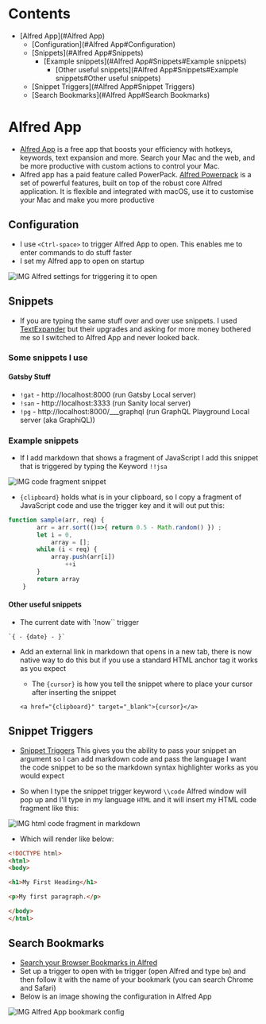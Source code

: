 # Contents

- [Alfred App](#Alfred App)
  - [Configuration](#Alfred App#Configuration)
  - [Snippets](#Alfred App#Snippets)
    - [Example snippets](#Alfred App#Snippets#Example snippets)
      - [Other useful snippets](#Alfred App#Snippets#Example snippets#Other useful snippets)
  - [Snippet Triggers](#Alfred App#Snippet Triggers)
  - [Search Bookmarks](#Alfred App#Search Bookmarks)

# Alfred App
* <a href="https://www.alfredapp.com/powerpack/" target="_blank">Alfred App</a> is a free app that boosts your efficiency with hotkeys, keywords, text expansion and more. Search your Mac and the web, and be more productive with custom actions to control your Mac.
* Alfred app has a paid feature called PowerPack. 
<a href="https://www.alfredapp.com/powerpack/" target="_blank">Alfred Powerpack</a> is a set of powerful features, built on top of the robust core Alfred application. It is flexible and integrated with macOS, use it to customise your Mac and make you more productive

## Configuration
* I use `<Ctrl-space>` to trigger Alfred App to open. This enables me to enter commands to do stuff faster
* I set my Alfred app to open on startup 

![IMG Alfred settings for triggering it to open](https://i.imgur.com/kCBNgRk.png)

## Snippets
* If you are typing the same stuff over and over use snippets. I used <a href="https://textexpander.com/" target="_blank">TextExpander</a>  but their upgrades and asking for more money bothered me so I switched to Alfred App and never looked back.

### Some snippets I use
#### Gatsby Stuff
- `!gat` - http://localhost:8000 (run Gatsby Local server)
- `!san` - http://localhost:3333 (run Sanity local server)
- `!pg` - http://localhost:8000/___graphql (run GraphQL Playground Local server (aka GraphiQL))

### Example snippets
* If I add markdown that shows a fragment of JavaScript I add this snippet that is triggered by typing the Keyword `!!jsa`

![IMG code fragment snippet](https://i.imgur.com/zU5hg6E.png)


* `{clipboard}` holds what is in your clipboard, so I copy a fragment of JavaScript code and use the trigger key and it will out put this:

```js
function sample(arr, req) {
        arr = arr.sort(()=>{ return 0.5 - Math.random() }) ;
        let i = 0,
            array = [];
        while (i < req) {
            array.push(arr[i])
                ++i
        }
        return array
    }
```


#### Other useful snippets
* The current date with `!now`` trigger

```
`{ - {date} - }`
```

* Add an external link in markdown that opens in a new tab, there is now native way to do this but if you use a standard HTML anchor tag it works as you expect 
  - The `{cursor}` is how you tell the snippet where to place your cursor after inserting the snippet
  
  ```
  <a href="{clipboard}" target="_blank">{cursor}</a>
  ```
  
## Snippet Triggers 
*  <a href="https://www.alfredapp.com/help/workflows/triggers/snippet/" target="_blank">Snippet Triggers</a>   This gives you the ability to pass your snippet an argument so I can add markdown code and pass the language I want the code snippet to be so the markdown syntax highlighter works as you would expect

* So when I type the snippet trigger keyword `\\code` Alfred window will pop up and I'll type in my language `HTML` and it will insert my HTML code fragment like this:

![IMG html code fragment in markdown](https://i.imgur.com/drkjOA7.png)

* Which will render like below: 

```html
<!DOCTYPE html>
<html>
<body>

<h1>My First Heading</h1>

<p>My first paragraph.</p>

</body>
</html>

```

## Search Bookmarks
* <a href="https://www.alfredapp.com/blog/tips-and-tricks/search-browser-bookmarks-safari-chrome-in-alfred/" target="_blank">Search your Browser Bookmarks in Alfred</a>
* Set up a trigger to open with `bm` trigger (open Alfred and type `bm`) and then follow it with the name of your bookmark (you can search Chrome and Safari)
* Below is an image showing the configuration in Alfred App 
  
![IMG Alfred App bookmark config](https://i.imgur.com/5neJcM1.png)

